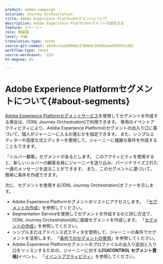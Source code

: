 ```yaml
---
product: adobe campaign
solution: Journey Orchestration
title: Adobe Experience Platformセグメントについて
description: Adobe Experience Platformセグメントの設定方法
feature: ジャーニー
role: 開業医
level: 中級
translation-type: tm+mt
source-git-commit: ab19cc5a3d998d1178984c5028b1ba650d3e1292
workflow-type: tm+mt
source-wordcount: '215'
ht-degree: 0%

---
```



# Adobe Experience Platformセグメントについて{#about-segments}

[Adobe Experience Platformセグメントサービス](https://docs.adobe.com/content/help/en/experience-platform/segmentation/home.html)を使用してセグメントを作成する場合は、[!DNL Journey Orchestration]で利用できます。 専用のイベントアクティビティにより、Adobe Experience Platformのセグメントの出入り口に基づいて、個人がジャーニーに入るか進むかを指定できます。 また、シンプルエディターや高度な式エディターを使用して、ジャーニーに複雑な条件を作成することもできます。

「シルバー顧客」セグメントがあるとします。 このアクティビティを使用すると、新しいシルバーの顧客全員にジャーニーを送り込み、パーソナライズされた一連のメッセージを送ることができます。 また、このセグメントに基づいて、簡単に条件を作成できます。

次に、セグメントを使用する[!DNL Journey Orchestration]オファーを示します。

* Adobe Experience Platformセグメントのリストにアクセスします。 「[セグメントの作成](../segment/creating-a-segment.md)」を参照してください。
* Segmentation Serviceを使用してセグメントを作成するのと同じ方法で、[!DNL Journey Orchestration]内に直接セグメントを作成します。 「[セグメントの作成](../segment/creating-a-segment.md)」を参照してください。
* シンプルまたはアドバンス式エディタを使用して、ジャーニーの条件でセグメントを活用します。 「[条件でのセグメントの使用](../segment/using-a-segment.md)」を参照してください。
* Adobe Experience Platformセグメントのプロファイルの出入り追加と入り口をリッスンするための、ジャーニーに対する&#x200B;**[!UICONTROL セグメント資格]**&#x200B;イベント。 「[イベントアクティビティ](../building-journeys/segment-qualification-events.md)」を参照してください。
